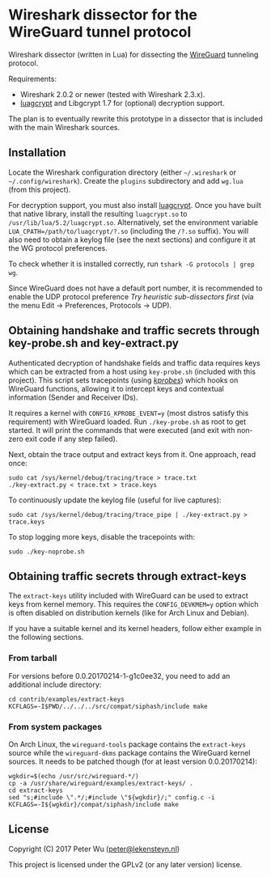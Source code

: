# Wireshark dissector for the WireGuard tunnel protocol
Wireshark dissector (written in Lua) for dissecting the [WireGuard][1] tunneling
protocol.

Requirements:

 - Wireshark 2.0.2 or newer (tested with Wireshark 2.3.x).
 - [luagcrypt][2] and Libgcrypt 1.7 for (optional) decryption support.

The plan is to eventually rewrite this prototype in a dissector that is included
with the main Wireshark sources.

## Installation
Locate the Wireshark configuration directory (either `~/.wireshark` or
`~/.config/wireshark`). Create the `plugins` subdirectory and add `wg.lua` (from
this project).

For decryption support, you must also install [luagcrypt][2]. Once you have
built that native library, install the resulting `luagcrypt.so` to
`/usr/lib/lua/5.2/luagcrypt.so`. Alternatively, set the environment variable
`LUA_CPATH=/path/to/luagcrypt/?.so` (including the `/?.so` suffix). You will
also need to obtain a keylog file (see the next sections) and configure it at
the WG protocol preferences.

To check whether it is installed correctly, run `tshark -G protocols | grep wg`.

Since WireGuard does not have a default port number, it is recommended to enable
the UDP protocol preference *Try heuristic sub-dissectors first* (via the menu
Edit → Preferences, Protocols → UDP).

## Obtaining handshake and traffic secrets through key-probe.sh and key-extract.py
Authenticated decryption of handshake fields and traffic data requires keys
which can be extracted from a host using `key-probe.sh` (included with this
project). This script sets tracepoints (using [*kprobes*][3]) which hooks on
WireGuard functions, allowing it to intercept keys and contextual information
(Sender and Receiver IDs).

It requires a kernel with `CONFIG_KPROBE_EVENT=y` (most distros satisfy this
requirement) with WireGuard loaded. Run `./key-probe.sh` as root to get started.
It will print the commands that were executed (and exit with non-zero exit code
if any step failed).

Next, obtain the trace output and extract keys from it. One approach, read once:

    sudo cat /sys/kernel/debug/tracing/trace > trace.txt
    ./key-extract.py < trace.txt > trace.keys

To continuously update the keylog file (useful for live captures):

    sudo cat /sys/kernel/debug/tracing/trace_pipe | ./key-extract.py > trace.keys

To stop logging more keys, disable the tracepoints with:

    sudo ./key-noprobe.sh

## Obtaining traffic secrets through extract-keys
The `extract-keys` utility included with WireGuard can be used to extract keys
from kernel memory.  This requires the `CONFIG_DEVKMEM=y` option which is often
disabled on distribution kernels (like for Arch Linux and Debian).

If you have a suitable kernel and its kernel headers, follow either example in
the following sections.

### From tarball
For versions before 0.0.20170214-1-g1c0ee32, you need to add an additional
include directory:

    cd contrib/examples/extract-keys
    KCFLAGS=-I$PWD/../../../src/compat/siphash/include make

### From system packages
On Arch Linux, the `wireguard-tools` package contains the `extract-keys` source
while the `wireguard-dkms` package contains the WireGuard kernel sources. It
needs to be patched though (for at least version 0.0.20170214):

    wgkdir=$(echo /usr/src/wireguard-*/)
    cp -a /usr/share/wireguard/examples/extract-keys/ .
    cd extract-keys
    sed "s;#include \".*/;#include \"${wgkdir}/;" config.c -i
    KCFLAGS=-I${wgkdir}/compat/siphash/include make

## License
Copyright (C) 2017 Peter Wu (peter@lekensteyn.nl)

This project is licensed under the GPLv2 (or any later version) license.

 [1]: https://www.wireguard.io/
 [2]: https://github.com/Lekensteyn/luagcrypt
 [3]: https://www.kernel.org/doc/Documentation/trace/kprobetrace.txt
